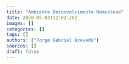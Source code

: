 ```yaml
---
title: "Ambiente Desenvolvimento Homestead"
date: 2020-05-03T12:02:26Z
images: []
categories: []
tags: []
authors: ["Jorge Gabriel Azevedo"]
sources: []
draft: false
---
```

<!--more-->
<script type="text/javascript">
    window.location = "http://notebook.jgabriel.eu/posts/ambiente-desenvolvimento-homestead/";
</script>